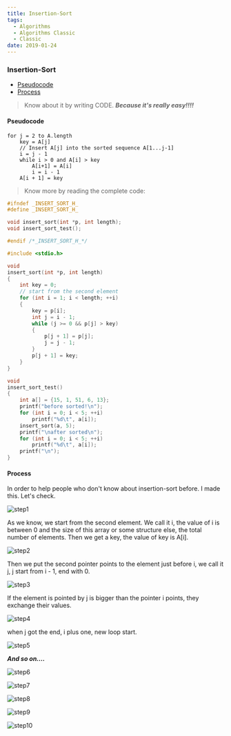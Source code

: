 ```yaml
---
title: Insertion-Sort
tags:
  - Algorithms
  - Algorithms Classic
  - Classic
date: 2019-01-24
---
```


### Insertion-Sort

- [Pseudocode](#Pseudocode)
- [Process](#Process)

> Know about it by writing CODE.
> ***Because it's really easy!!!!***

#### Pseudocode

```
for j = 2 to A.length
	key = A[j]
	// Insert A[j] into the sorted sequence A[1...j-1]
	i = j - 1
	while i > 0 and A[i] > key
		A[i+1] = A[i]
		i = i - 1
	A[i + 1] = key
```

> Know more by reading the complete code:

```c
#ifndef _INSERT_SORT_H_
#define _INSERT_SORT_H_

void insert_sort(int *p, int length);
void insert_sort_test();

#endif /*_INSERT_SORT_H_*/

#include <stdio.h>

void
insert_sort(int *p, int length)
{
	int key = 0;
	// start from the second element
	for (int i = 1; i < length; ++i)
	{
		key = p[i];
		int j = i - 1;
		while (j >= 0 && p[j] > key)
		{
			p[j + 1] = p[j];
			j = j - 1;
		}
		p[j + 1] = key;
	}
}

void
insert_sort_test()
{
	int a[] = {15, 1, 51, 6, 13};
	printf("before sorted!\n");
	for (int i = 0; i < 5; ++i)
		printf("%d\t", a[i]);
	insert_sort(a, 5);
	printf("\nafter sorted\n");
	for (int i = 0; i < 5; ++i)
		printf("%d\t", a[i]);
	printf("\n");
}

```

#### Process

In order to help people who don't know about insertion-sort before. I made this. Let's check.

![step1](https://sherlockblaze.com/resources/img/cs/insertion-sort/step1.png)

As we know, we start from the second element. We call it i, the value of i is between 0 and the size of this array or some structure else, the total number of elements. Then we get a key, the value of key is A[i].

![step2](https://sherlockblaze.com/resources/img/cs/insertion-sort/step2.png)

Then we put the second pointer points to the element just before i, we call it j, j start from i - 1, end with 0.

![step3](https://sherlockblaze.com/resources/img/cs/insertion-sort/step3.png)

If the element is pointed by j is bigger than the pointer i points, they exchange their values.

![step4](https://sherlockblaze.com/resources/img/cs/insertion-sort/step4.png)

when j got the end, i plus one, new loop start.

![step5](https://sherlockblaze.com/resources/img/cs/insertion-sort/step5.png)

***And so on....***

![step6](https://sherlockblaze.com/resources/img/cs/insertion-sort/step6.png)

![step7](https://sherlockblaze.com/resources/img/cs/insertion-sort/step7.png)

![step8](https://sherlockblaze.com/resources/img/cs/insertion-sort/step8.png)

![step9](https://sherlockblaze.com/resources/img/cs/insertion-sort/step9.png)

![step10](https://sherlockblaze.com/resources/img/cs/insertion-sort/step10.png)


